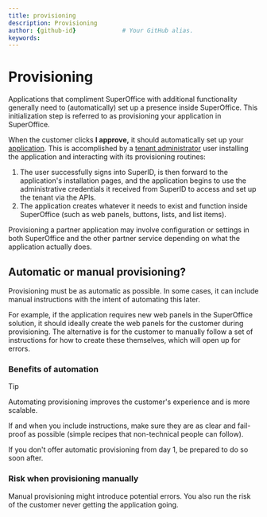```yaml
---
title: provisioning       
description: Provisioning
author: {github-id}             # Your GitHub alias.
keywords:
---
```


# Provisioning

Applications that compliment SuperOffice with additional functionality generally need to (automatically) set up a presence inside SuperOffice. This initialization step is referred to as provisioning your application in SuperOffice.

When the customer clicks **I approve,** it should automatically set up your [application][1]. This is accomplished by a [tenant administrator][2] user installing the application and interacting with its provisioning routines:

1. The user successfully signs into SuperID, is then forward to the application's installation pages, and the application begins to use the administrative credentials it received from SuperID to access and set up the tenant via the APIs.
2. The application creates whatever it needs to exist and function inside SuperOffice (such as web panels, buttons, lists, and list items).

Provisioning a partner application may involve configuration or settings in both SuperOffice and the other partner service depending on what the application actually does.

## Automatic or manual provisioning?

Provisioning must be as automatic as possible. In some cases, it can include manual instructions with the intent of automating this later.

For example, if the application requires new web panels in the SuperOffice solution, it should ideally create the web panels for the customer during provisioning. The alternative is for the customer to manually follow a set of instructions for how to create these themselves, which will open up for errors.  

### Benefits of automation

> [!TIP]
> Automating provisioning improves the customer's experience and is more scalable.

If and when you include instructions, make sure they are as clear and fail-proof as possible (simple recipes that non-technical people can follow).

If you don't offer automatic provisioning from day 1, be prepared to do so soon after.

### Risk when provisioning manually

Manual provisioning might introduce potential errors. You also run the risk of the customer never getting the application going.

<!-- Referenced links -->
[1]: ../index.md
[2]: ../tenant-status/index.md
